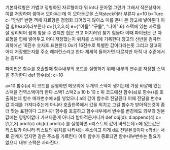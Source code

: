 기본자료형은 가볍고 정형화된 자료형이다 뭐 int나 문자열 그런거
그래서 작은상자에 이를 저장하며 쌓아서 모아두는데 이 모아둔곳을 스택steck이라 부른다 
a=10 b=Ture c="안녕"
반면 객체 자료형은 정형화 되어있지 않아소 이를 존나 큰 창고에 넣어둔다 이걸 힙heap이라부른다
d=[1,2,3,4] e={"이름":"구름", "나이":6}
스택에 있는 자료를 잘 정리되어 쉽게 찾을 수 있지만 힙은 크고 어지러워 찾기 힘들다
이때 파이썬은 큰 자료형을 힙에 넣어두고 어디 저장했는지 위치를 스택에 기록한다
창고의 선반을 컴퓨터 과학에선 16진수 숫자호 표현한다 0x가 16진수로 특별한 값이다라는뜻
그리고 창고의 어디 저장했는지를 주소 레퍼런스라고 한다 제세히 들어가면 다르지만 아직 내 수준에서는 같다네

파이썬은 함수를 호출할때 함수내부의 코드를 실행하기 위해 내부의 변수를 저장할 스택을 추가한다
def 함수(b):
    c=10

a=10
함수(a)
이 코드를 실행하면 메모리에 두개의 스택이 생기는데 가장 바깥에 있는 스택을 전역스택이라 한다
스택1  스택2
a 10   b 10
       c
위 코드에선 함수(a)로 함수()를 호출하는데 함수 매개변수에 a를 넣었으니 a의 값이 함수로 전달된다 
이때 전달을 변수a값 자체를 가져다주는게 아니라 호출한쪽에서 값을 외치고 그걸 함수가 받아적는것이 좀더 맞는 표현이다
그러니까 함수를 호출하고 함수내부에서 변수를 변경해도 외부의 원본값에는 영향이없다 가져다준게 아니라 받아적은거니까
def obj(d):
    d.append(4)
c=[1,2,3]
print(c)
obj(c)
print(c)
를 실행하면 c리스트의 값이 바뀌는데 c에 있는값은 리스트가 아니라 리스트의 위치를 나타내는 주소이고 이게 d로 전달된것이다
c와d는 서로 관계가 없지먼 같은 주소를 가르킨다
이후 함수가 종료되면 함수내부변수는 필요가 없으니 내부 스택은 사라진다